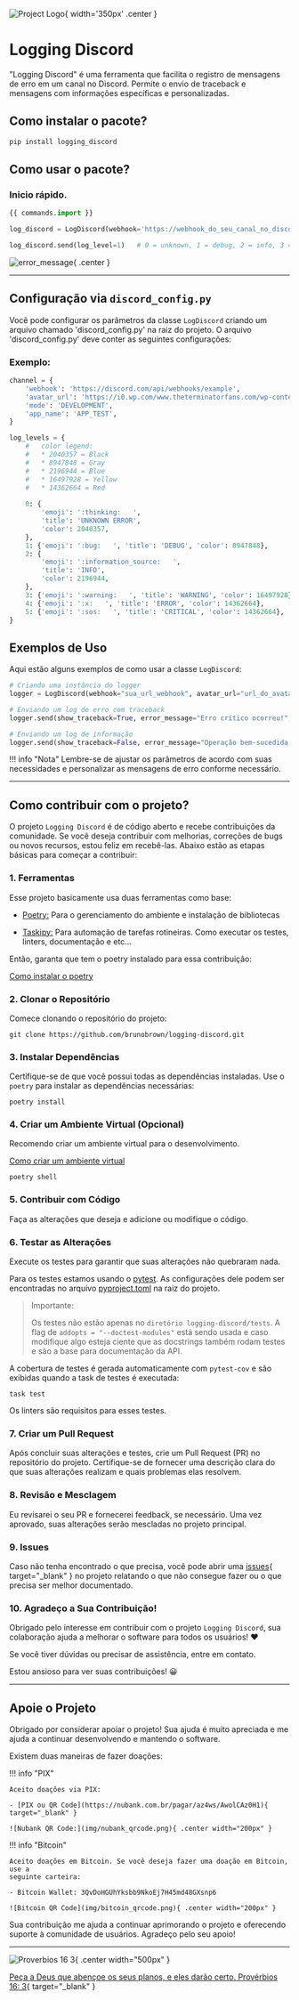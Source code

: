 ![Project Logo](
    img/logging_discord.png
){ width='350px' .center }

# Logging Discord
"Logging Discord" é uma ferramenta que facilita o registro de mensagens de erro em um canal no Discord. Permite o envio de traceback e mensagens com informações específicas e personalizadas.

## Como instalar o pacote?
```bash
pip install logging_discord
```

## Como usar o pacote?
### Inicio rápido.

```python
{{ commands.import }}

log_discord = LogDiscord(webhook='https://webhook_do_seu_canal_no_discord')

log_discord.send(log_level=1)   # 0 = unknown, 1 = debug, 2 = info, 3 = warning, 4 = error, 5 = critical

```

![error_message](img/error_message.png){ .center }

---

## Configuração via `discord_config.py`

Você pode configurar os parâmetros da classe `LogDiscord` criando um arquivo
chamado 'discord_config.py' na raiz do projeto. O arquivo 'discord_config.py'
deve conter as seguintes configurações:

### Exemplo:

```python
channel = {
    'webhook': 'https://discord.com/api/webhooks/example',
    'avatar_url': 'https://i0.wp.com/www.theterminatorfans.com/wp-content/uploads/2012/09/the-terminator3.jpg?resize=900%2C450&ssl=1',
    'mode': 'DEVELOPMENT',
    'app_name': 'APP_TEST',
}

log_levels = {
    #   color legend:
    #   * 2040357 = Black
    #   * 8947848 = Gray
    #   * 2196944 = Blue
    #   * 16497928 = Yellow
    #   * 14362664 = Red
    
    0: {
        'emoji': ':thinking:   ',
        'title': 'UNKNOWN ERROR',
        'color': 2040357,
    },
    1: {'emoji': ':bug:   ', 'title': 'DEBUG', 'color': 8947848},
    2: {
        'emoji': ':information_source:   ',
        'title': 'INFO',
        'color': 2196944,
    },
    3: {'emoji': ':warning:   ', 'title': 'WARNING', 'color': 16497928},
    4: {'emoji': ':x:   ', 'title': 'ERROR', 'color': 14362664},
    5: {'emoji': ':sos:   ', 'title': 'CRITICAL', 'color': 14362664},
}
```

## Exemplos de Uso

Aqui estão alguns exemplos de como usar a classe `LogDiscord`:

```python
# Criando uma instância do logger
logger = LogDiscord(webhook="sua_url_webhook", avatar_url="url_do_avatar", mode="DEVELOPMENT", app_name="MeuApp")

# Enviando um log de erro com traceback
logger.send(show_traceback=True, error_message="Erro crítico ocorreu!", log_level=5)

# Enviando um log de informação
logger.send(show_traceback=False, error_message="Operação bem-sucedida.", log_level=2)
```

!!! info "Nota"
    Lembre-se de ajustar os parâmetros de acordo com suas necessidades e personalizar as mensagens de erro conforme necessário.

---

## Como contribuir com o projeto?

O projeto `Logging Discord` é de código aberto e recebe contribuições da comunidade. 
Se você deseja contribuir com melhorias, correções de bugs ou novos recursos, 
estou feliz em recebê-las. Abaixo estão as etapas básicas para começar a contribuir:

### 1. Ferramentas

Esse projeto basicamente usa duas ferramentas como base:

- [Poetry:](https://python-poetry.org/) Para o gerenciamento do ambiente e instalação de bibliotecas

- [Taskipy:](https://github.com/illBeRoy/taskipy) Para automação de tarefas rotineiras. Como executar os testes, linters, documentação e etc...

Então, garanta que tem o poetry instalado para essa contribuição:

[Como instalar o poetry](https://python-poetry.org/docs/#system-requirements)


### 2. Clonar o Repositório

Comece clonando o repositório do projeto:

```shell
git clone https://github.com/brunobrown/logging-discord.git
```

### 3. Instalar Dependências

Certifique-se de que você possui todas as dependências instaladas. 
Use o `poetry` para instalar as dependências necessárias:

```shell
poetry install
```

### 4. Criar um Ambiente Virtual (Opcional)

Recomendo criar um ambiente virtual para o desenvolvimento.

[Como criar um ambiente virtual](https://python-poetry.org/docs/basic-usage/#activating-the-virtual-environment)

```shell
poetry shell
```

### 5. Contribuir com Código

Faça as alterações que deseja e adicione ou modifique o código.

### 6. Testar as Alterações

Execute os testes para garantir que suas alterações não quebraram nada.

Para os testes estamos usando o [pytest](https://pytest.org/). As configurações
dele podem ser encontradas no arquivo [pyproject.toml](https://github.com/brunobrown/logging-discord/blob/master/pyproject.toml)
na raiz do projeto.

> Importante:
> 
> Os testes não estão apenas no `diretório logging-discord/tests`. 
A flag de `addopts = "--doctest-modules"` está sendo usada e caso modifique algo 
esteja ciente que as docstrings também rodam testes e são a base para documentação da API.

A cobertura de testes é gerada automaticamente com `pytest-cov` e são exibidas
quando a task de testes é executada:

```shell
task test
```
Os linters são requisitos para esses testes.

### 7. Criar um Pull Request

Após concluir suas alterações e testes, crie um Pull Request (PR) no repositório do projeto. 
Certifique-se de fornecer uma descrição clara do que suas alterações realizam e quais problemas elas resolvem.

### 8. Revisão e Mesclagem

Eu revisarei o seu PR e fornecerei feedback, se necessário. Uma vez aprovado, 
suas alterações serão mescladas no projeto principal.

### 9. Issues
Caso não tenha encontrado o que precisa, você pode abrir uma 
[issues](https://github.com/brunobrown/logging-discord/issues){ target="_blank" } no projeto 
relatando o que não consegue fazer ou o que precisa ser melhor documentado.

### 10. Agradeço a Sua Contribuição!

Obrigado pelo interesse em contribuir com o projeto `Logging Discord`, sua colaboração 
ajuda a melhorar o software para todos os usuários! :heart:

Se você tiver dúvidas ou precisar de assistência, entre em contato.

Estou ansioso para ver suas contribuições! &#128512;

---

## Apoie o Projeto

Obrigado por considerar apoiar o projeto! Sua ajuda é muito apreciada e me
ajuda a continuar desenvolvendo e mantendo o software.

Existem duas maneiras de fazer doações:

!!! info "PIX"

    Aceito doações via PIX:
    
    - [PIX ou QR Code](https://nubank.com.br/pagar/az4ws/AwolCAz0H1){ target="_blank" }

    ![Nubank QR Code:](img/nubank_qrcode.png){ .center width="200px" }


!!! info "Bitcoin"

    Aceito doações em Bitcoin. Se você deseja fazer uma doação em Bitcoin, use a
    seguinte carteira:

    - Bitcoin Wallet: 3QvDoHGUhYksbb9NkoEj7H45md48GXsnp6

    ![Bitcoin QR Code](img/bitcoin_qrcode.png){ .center width="200px" }

Sua contribuição me ajuda a continuar aprimorando o projeto e oferecendo
    suporte à comunidade de usuários. Agradeço pelo seu apoio!

---

![Proverbios 16 3](img/proverbios_16_3.jpg){ .center width="500px" }

[Peça a Deus que abençoe os seus planos, e eles darão certo. Provérbios 16: 3](https://www.bible.com/bible/211/PRO.16.NTLH){ target="_blank" }

